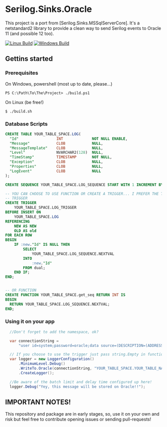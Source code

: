 # Serilog.Sinks.Oracle

This project is a port from [Serilog.Sinks.MSSqlServerCore].
It's a netstandard2 library to provide a clean way to send Serilog events to Oracle 11 (and possible 12 too).

[![Linux Build][travis-image]][travis-url]
[![Windows Build][appveyor-image]][appveyor-url]

## Gettins started

### Prerequisites
On Windows, powershell (most up to date, please...)
```
PS C:\Path\To\The\Project> ./build.ps1
```

On Linux (be free!)
```
$ ./build.sh
```

### Database Scripts
```sql
CREATE TABLE YOUR_TABLE_SPACE.LOG(
  "Id"                 INT             NOT NULL ENABLE,
  "Message"            CLOB            NULL,
  "MessageTemplate"    CLOB            NULL,
  "Level"              NVARCHAR2(128)  NULL,
  "TimeStamp"          TIMESTAMP       NOT NULL,
  "Exception"          CLOB            NULL,
  "Properties"         CLOB            NULL,
  "LogEvent"           CLOB            NULL
);

CREATE SEQUENCE YOUR_TABLE_SPACE.LOG_SEQUENCE START WITH 1 INCREMENT BY 1;

-- YOU CAN CHOOSE TO USE FUNCTION OR CREATE A TRIGGER... I PREFER THE TRIGGER WAY :) 
-- TRIGGER
CREATE TRIGGER 
	YOUR_TABLE_SPACE.LOG_TRIGGER 
BEFORE INSERT ON 
	YOUR_TABLE_SPACE.LOG 
REFERENCING 
	NEW AS NEW 
	OLD AS old 
FOR EACH ROW 
BEGIN 
	IF :new."Id" IS NULL THEN 
		SELECT 
			YOUR_TABLE_SPACE.LOG_SEQUENCE.NEXTVAL 
		INTO 
			:new."Id" 
		FROM dual; 
	END IF; 
END;


-- OR FUNCTION
CREATE FUNCTION YOUR_TABLE_SPACE.get_seq RETURN INT IS
BEGIN
  RETURN YOUR_TABLE_SPACE.LOG_SEQUENCE.NEXTVAL;
END;
```

### Using it on your app
```csharp
  //Don't forget to add the namespace, ok?

  var connectionString =
      "user id=system;password=oracle;data source=(DESCRIPTION=(ADDRESS_LIST=(ADDRESS=(PROTOCOL = TCP)(HOST = localhost)(PORT = 49161)))(CONNECT_DATA=(SERVICE_NAME = xe)))";

  // If you choose to use the trigger just pass string.Empty in function name argument (tableSpaceAndFunctionName)
  var logger = new LoggerConfiguration()
      .MinimumLevel.Debug()
      .WriteTo.Oracle(connectionString, "YOUR_TABLE_SPACE.YOUR_TABLE_NAME", "YOUR_TABLE_SPACE.get_seq", LogEventLevel.Debug, 10, TimeSpan.FromSeconds(2))
      .CreateLogger();

  //Be aware of the batch limit and delay time configured up here!
  logger.Debug("Yey, this message will be stored on Oracle!!");
```

## IMPORTANT NOTES!
This repository and package are in early stages, so, use it on your own and risk but feel free to contribute opening issues or sending pull-requests!

[travis-image]: https://img.shields.io/travis/lucascebertin/Serilog.Sinks.Oracle/master.svg?label=linux
[travis-url]: https://travis-ci.org/lucascebertin/Serilog.Sinks.Oracle

[appveyor-image]: https://ci.appveyor.com/api/projects/status/g7tw6rhtysx8t3w5?svg=true
[appveyor-url]: https://ci.appveyor.com/project/lcssk8board/serilog-sinks-oracle
